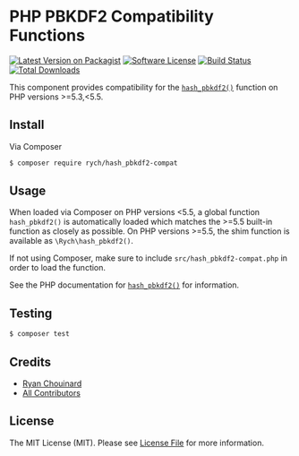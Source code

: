 # PHP PBKDF2 Compatibility Functions

[![Latest Version on Packagist][ico-version]][link-packagist]
[![Software License][ico-license]](LICENSE.md)
[![Build Status][ico-travis]][link-travis]
[![Total Downloads][ico-downloads]][link-downloads]

This component provides compatibility for the [`hash_pbkdf2()`](http://php.net/manual/en/function.hash-pbkdf2.php)
function on PHP versions >=5.3,<5.5.

## Install

Via Composer

``` bash
$ composer require rych/hash_pbkdf2-compat
```

## Usage

When loaded via Composer on PHP versions <5.5, a global function `hash_pbkdf2()` is automatically loaded which matches
the >=5.5 built-in function as closely as possible. On PHP versions >=5.5, the shim function is available as
`\Rych\hash_pbkdf2()`.

If not using Composer, make sure to include `src/hash_pbkdf2-compat.php` in order to load the function.

See the PHP documentation for [`hash_pbkdf2()`](http://php.net/manual/en/function.hash-pbkdf2.php) for information.

## Testing

``` bash
$ composer test
```

## Credits

- [Ryan Chouinard][link-author]
- [All Contributors][link-contributors]

## License

The MIT License (MIT). Please see [License File](LICENSE.md) for more information.

[ico-version]: https://img.shields.io/packagist/v/rych/hash_pbkdf2-compat.svg?style=flat-square
[ico-license]: https://img.shields.io/badge/license-MIT-brightgreen.svg?style=flat-square
[ico-travis]: https://img.shields.io/travis/rchouinard/hash_pbkdf2-compat/master.svg?style=flat-square
[ico-downloads]: https://img.shields.io/packagist/dt/rych/hash_pbkdf2-compat.svg?style=flat-square

[link-packagist]: https://packagist.org/packages/rych/hash_pbkdf2-compat
[link-travis]: https://travis-ci.org/rchouinard/hash_pbkdf2-compat
[link-downloads]: https://packagist.org/packages/rych/hash_pbkdf2-compat
[link-author]: https://github.com/rchouinard/
[link-contributors]: ../../contributors
